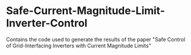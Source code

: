 # Safe-Current-Magnitude-Limit-Inverter-Control
Contains the code used to generate the results of the paper "Safe Control of Grid-Interfacing Inverters with Current Magnitude Limits"
